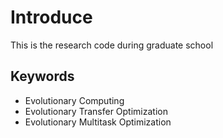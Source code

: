 # Introduce

This is the research code during graduate school

## Keywords

- Evolutionary Computing
- Evolutionary Transfer Optimization
- Evolutionary Multitask Optimization